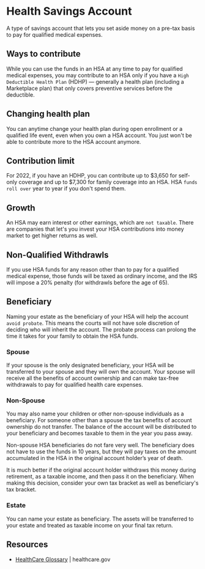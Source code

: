 # Health Savings Account

A type of savings account that lets you set aside money on a pre-tax basis to pay for qualified medical expenses.

## Ways to contribute

While you can use the funds in an HSA at any time to pay for qualified medical expenses, you may contribute to an HSA only if you have a `High Deductible Health Plan` (HDHP) — generally a health plan (including a Marketplace plan) that only covers preventive services before the deductible.

## Changing health plan

You can anytime change your health plan during open enrollment or a qualified life event, even when you own a HSA account. You just won't be able to contribute more to the HSA account anymore.

## Contribution limit

For 2022, if you have an HDHP, you can contribute up to $3,650 for self-only coverage and up to $7,300 for family coverage into an HSA. HSA `funds roll over` year to year if you don't spend them.

## Growth

An HSA may earn interest or other earnings, which are `not taxable`. There are companies that let's you invest your HSA contributions into money market to get higher returns as well.

## Non-Qualified Withdrawls

If you use HSA funds for any reason other than to pay for a qualified medical expense, those funds will be taxed as ordinary income, and the IRS will impose a 20% penalty (for withdrawls before the age of 65).

## Beneficiary

Naming your estate as the beneficiary of your HSA will help the account `avoid probate`. This means the courts will not have sole discretion of deciding who will inherit the account. The probate process can prolong the time it takes for your family to obtain the HSA funds. 

### Spouse

If your spouse is the only designated beneficiary, your HSA will be transferred to your spouse and they will own the account. Your spouse will receive all the benefits of account ownership and can make tax-free withdrawals to pay for qualified health care expenses.

### Non-Spouse

You may also name your children or other non-spouse individuals as a beneficiary. For someone other than a spouse the tax benefits of account ownership do not transfer. The balance of the account will be distributed to your beneficiary and becomes taxable to them in the year you pass away.

Non-spouse HSA beneficiaries do not fare very well. The beneficiary does not have to use the funds in 10 years, but they will pay taxes on the amount accumulated in the HSA in the original account holder’s year of death.

It is much better if the original account holder withdraws this money during retirement, as a taxable income, and then pass it on the beneficiary. When making this decision, consider your own tax bracket as well as beneficiary's tax bracket.

### Estate

You can name your estate as beneficiary. The assets will be transferred to your estate and treated as taxable income on your final tax return.

## Resources

* [HealthCare Glossary](https://www.healthcare.gov/glossary/) | healthcare.gov
